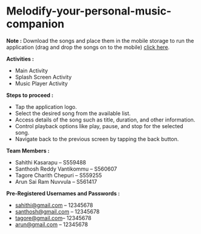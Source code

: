 # Melodify-your-personal-music-companion

**Note :** Download the songs and place them in the mobile storage to run the application (drag and drop the songs on to the mobile) [click here](https://drive.google.com/drive/folders/1ikYiqbcQZOV2-f2fKOxtOsFArgLvS7iR?usp=drive_link).

**Activities :**
  - Main Activity
  - Splash Screen Activity
  - Music Player Activity

**Steps to proceed :**
- Tap the application logo.
- Select the desired song from the available list.
- Access details of the song such as title, duration, and other information.
- Control playback options like play, pause, and stop for the selected song.
- Navigate back to the previous screen by tapping the back button.

**Team Members :**
- Sahithi Kasarapu – S559488
- Santhosh Reddy Vantikommu – S560607
- Tagore Charith Chepuri – S559255
- Arun Sai Ram Nuvvula – S561417

 **Pre-Registered Usernames and Passwords :**
- sahithi@gmail.com – 12345678
- santhosh@gmail.com – 12345678
- tagore@gmail.com– 12345678
- arun@gmail.com – 12345678
